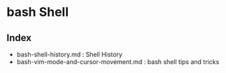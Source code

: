 bash Shell
==========

## Index

- bash-shell-history.md : Shell History
- bash-vim-mode-and-cursor-movement.md : bash shell tips and tricks
